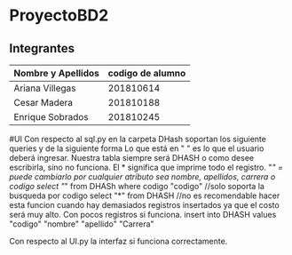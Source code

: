 # ProyectoBD2
## Integrantes

| Nombre y Apellidos | codigo de alumno |
|-|-|
|Ariana Villegas | 201810614 |
|Cesar Madera	| 201810188 |
|Enrique Sobrados | 201810245 |


#UI 
Con respecto al sql.py en la carpeta DHash soportan los siguiente queries y de la siguiente forma
Lo que está en " " es lo que el usuario deberá ingresar.
Nuestra tabla siempre será DHASH o como desee escribirla, sino no funciona.
El * significa que imprime todo el registro.
"*" = puede cambiarlo por cualquier atributo sea nombre, apellidos, carrera o codigo
select "*" from DHASh where codigo "codigo"    //solo soporta la busqueda por codigo
select "*" from DHASH  //no es recomendable hacer esta funcion cuando hay demasiados registros insertados ya que el costo será muy alto. Con pocos registros si funciona.
insert into DHASH values "codigo" "nombre" "apellido" "Carrera"

Con respecto al UI.py la interfaz si funciona correctamente.





